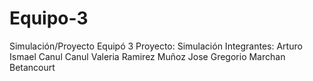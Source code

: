# Equipo-3
Simulación/Proyecto Equipó 3
Proyecto: Simulación
Integrantes:
Arturo Ismael Canul Canul
Valeria Ramirez Muñoz
Jose Gregorio Marchan Betancourt
